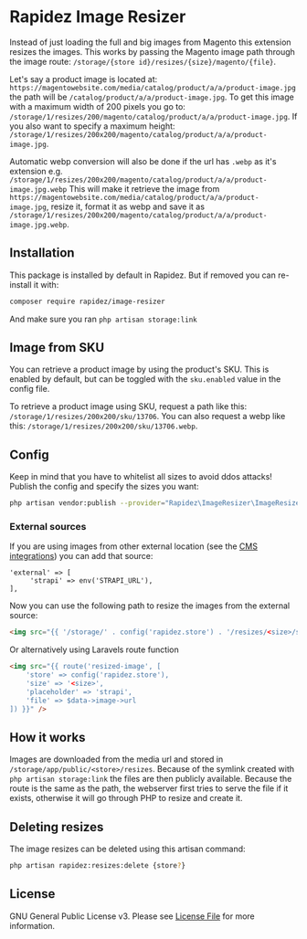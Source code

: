 # Rapidez Image Resizer

Instead of just loading the full and big images from Magento this extension resizes the images. This works by passing the Magento image path through the image route: `/storage/{store id}/resizes/{size}/magento/{file}`.

Let's say a product image is located at: `https://magentowebsite.com/media/catalog/product/a/a/product-image.jpg` the path will be `/catalog/product/a/a/product-image.jpg`. To get this image with a maximum width of 200 pixels you go to: `/storage/1/resizes/200/magento/catalog/product/a/a/product-image.jpg`. If you also want to specify a maximum height: `/storage/1/resizes/200x200/magento/catalog/product/a/a/product-image.jpg`.

Automatic webp conversion will also be done if the url has `.webp` as it's extension e.g. `/storage/1/resizes/200x200/magento/catalog/product/a/a/product-image.jpg.webp`
This will make it retrieve the image from `https://magentowebsite.com/media/catalog/product/a/a/product-image.jpg`, resize it, format it as webp and save it as `/storage/1/resizes/200x200/magento/catalog/product/a/a/product-image.jpg.webp`.

## Installation

This package is installed by default in Rapidez. But if removed you can re-install it with:
```sh
composer require rapidez/image-resizer
```
And make sure you ran `php artisan storage:link`

## Image from SKU

You can retrieve a product image by using the product's SKU. This is enabled by default, but can be toggled with the `sku.enabled` value in the config file.

To retrieve a product image using SKU, request a path like this: `/storage/1/resizes/200x200/sku/13706`. You can also request a webp like this: `/storage/1/resizes/200x200/sku/13706.webp`.

## Config

Keep in mind that you have to whitelist all sizes to avoid ddos attacks! Publish the config and specify the sizes you want:

```sh
php artisan vendor:publish --provider="Rapidez\ImageResizer\ImageResizerServiceProvider" --tag=config
```

### External sources

If you are using images from other external location (see the [CMS integrations](https://docs.rapidez.io/0.x/packages.html#cms)) you can add that source:

```
'external' => [
     'strapi' => env('STRAPI_URL'),
],
```

Now you can use the following path to resize the images from the external source:

```html
<img src="{{ '/storage/' . config('rapidez.store') . '/resizes/<size>/strapi'.$data->image->url }}" />
```

Or alternatively using Laravels route function

```html
<img src="{{ route('resized-image', [
    'store' => config('rapidez.store'), 
    'size' => '<size>', 
    'placeholder' => 'strapi', 
    'file' => $data->image->url
]) }}" />
```

## How it works

Images are downloaded from the media url and stored in `/storage/app/public/<store>/resizes`. Because of the symlink created with `php artisan storage:link` the files are then publicly available. Because the route is the same as the path, the webserver first tries to serve the file if it exists, otherwise it will go through PHP to resize and create it.

## Deleting resizes

The image resizes can be deleted using this artisan command:
```sh
php artisan rapidez:resizes:delete {store?}
```

## License

GNU General Public License v3. Please see [License File](LICENSE) for more information.

